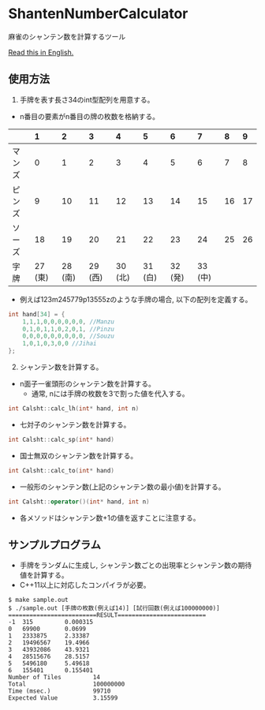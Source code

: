 # ShantenNumberCalculator
麻雀のシャンテン数を計算するツール

[Read this in English.](README.md)

## 使用方法
1. 手牌を表す長さ34のint型配列を用意する。
- n番目の要素がn番目の牌の枚数を格納する。

||1|2|3|4|5|6|7|8|9|
|:--|:--|:--|:--|:--|:--|:--|:--|:--|:--|
|マンズ|0|1|2|3|4|5|6|7|8|
|ピンズ|9|10|11|12|13|14|15|16|17|
|ソーズ|18|19|20|21|22|23|24|25|26|
|字牌|27 (東)|28 (南)|29 (西)|30 (北)|31 (白)|32 (発)|33 (中)|||
    
- 例えば123m245779p13555zのような手牌の場合, 以下の配列を定義する。

~~~cpp
int hand[34] = {
    1,1,1,0,0,0,0,0,0, //Manzu
    0,1,0,1,1,0,2,0,1, //Pinzu
    0,0,0,0,0,0,0,0,0, //Souzu
    1,0,1,0,3,0,0 //Jihai
};
~~~

2. シャンテン数を計算する。
- n面子一雀頭形のシャンテン数を計算する。
    - 通常, nには手牌の枚数を3で割った値を代入する。
~~~cpp
int Calsht::calc_lh(int* hand, int n)
~~~
- 七対子のシャンテン数を計算する。
~~~cpp
int Calsht::calc_sp(int* hand)
~~~
- 国士無双のシャンテン数を計算する。
~~~cpp
int Calsht::calc_to(int* hand)
~~~
- 一般形のシャンテン数(上記のシャンテン数の最小値)を計算する。
~~~cpp
int Calsht::operator()(int* hand, int n)
~~~
- 各メソッドはシャンテン数+1の値を返すことに注意する。

## サンプルプログラム
- 手牌をランダムに生成し, シャンテン数ごとの出現率とシャンテン数の期待値を計算する。
- C++11以上に対応したコンパイラが必要。

~~~shell{
$ make sample.out
$ ./sample.out [手牌の枚数(例えば14)] [試行回数(例えば100000000)]
=========================RESULT=========================
-1  315         0.000315
0   69900       0.0699
1   2333875     2.33387
2   19496567    19.4966
3   43932086    43.9321
4   28515676    28.5157
5   5496180     5.49618
6   155401      0.155401
Number of Tiles         14
Total                   100000000
Time (msec.)            99710
Expected Value          3.15599
~~~
